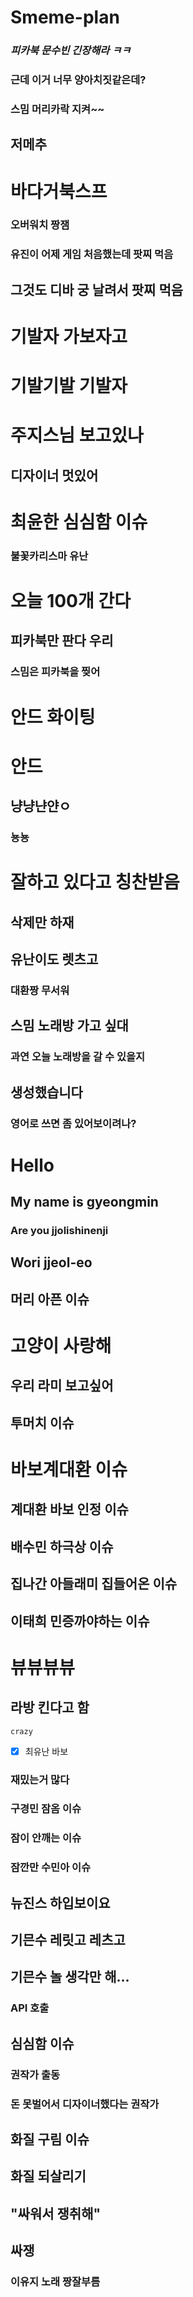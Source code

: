 # Smeme-plan
### *피카북 문수빈 긴장해라 ㅋㅋ*
### 근데 이거 너무 양아치짓같은데?
### 스밈 머리카락 지켜~~
## 저메추
# 바다거북스프
### 오버워치 짱잼
### 유진이 어제 게임 처음했는데 팟찌 먹음
## 그것도 디바 궁 날려서 팟찌 먹음
# 기발자 가보자고
# 기발기발 기발자
# 주지스님 보고있나
## 디자이너 멋있어
# 최윤한 심심함 이슈
### 불꽃카리스마 유난
# 오늘 100개 간다
## 피카북만 판다 우리
### 스밈은 피카북을 찢어
# 안드 화이팅
# 안드 
## 냥냥냔얀ㅇ
### 뇽뇽
# 잘하고 있다고 칭찬받음
## 삭제만 하재
## 유난이도 렛츠고
### 대환짱 무서워
## 스밈 노래방 가고 싶대
### 과연 오늘 노래방을 갈 수 있을지
## 생성했습니다
### 영어로 쓰면 좀 있어보이려나?
# Hello
## My name is gyeongmin
### Are you jjolishinenji
## Wori jjeol-eo
## 머리 아픈 이슈
# 고양이 사랑해
## 우리 라미 보고싶어
## 투머치 이슈
# 바보계대환 이슈
## 계대환 바보 인정 이슈
## 배수민 하극상 이슈
## 집나간 아들래미 집들어온 이슈
## 이태희 민증까야하는 이슈
# 뷰뷰뷰뷰
## 라방 킨다고 함
```
crazy
```
- [x] 최유난 바보
### 재밌는거 많다
### 구경민 잠옴 이슈
### 잠이 안깨는 이슈
### 잠깐만 수민아 이슈
## 뉴진스 하입보이요
## 기믄수 레릿고 레츠고
## 기믄수 놀 생각만 해...
### API 호출
## 심심함 이슈
### 권작가 출동
### 돈 못벌어서 디자이너했다는 권작가
## 화질 구림 이슈
## 화질 되살리기
## "싸워서 쟁취해"
## 싸쟁
### 이유지 노래 짱잘부름
